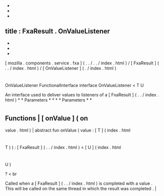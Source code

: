 -
-
-
title
:
FxaResult
.
OnValueListener
-
-
-
-
[
mozilla
.
components
.
service
.
fxa
]
(
.
.
/
.
.
/
index
.
html
)
/
[
FxaResult
]
(
.
.
/
index
.
html
)
/
[
OnValueListener
]
(
.
/
index
.
html
)
#
OnValueListener
FunctionalInterface
interface
OnValueListener
<
T
U
>
An
interface
used
to
deliver
values
to
listeners
of
a
[
FxaResult
]
(
.
.
/
index
.
html
)
*
*
Parameters
*
*
*
*
Parameters
*
*
#
#
#
Functions
|
[
onValue
]
(
on
-
value
.
html
)
|
abstract
fun
onValue
(
value
:
[
T
]
(
index
.
html
#
T
)
)
:
[
FxaResult
]
(
.
.
/
index
.
html
)
<
[
U
]
(
index
.
html
#
U
)
>
?
<
br
>
Called
when
a
[
FxaResult
]
(
.
.
/
index
.
html
)
is
completed
with
a
value
.
This
will
be
called
on
the
same
thread
in
which
the
result
was
completed
.
|
